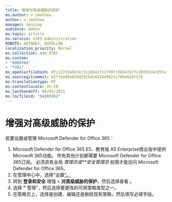 ```yaml
---
title: 增强对高级威胁的保护
ms.author: v-jmathew
author: v-jmathew
manager: dansimp
audience: Admin
ms.topic: article
ms.service: o365-administration
ROBOTS: NOINDEX, NOFOLLOW
localization_priority: Normal
ms.collection: Adm_O365
ms.custom:
- "9000760"
- "7391"
ms.openlocfilehash: 0fc12233a0b3ec3128b41f11f89f13824787fc20d5914c955afb8446a7fa3ced
ms.sourcegitcommit: b5f7da89a650d2915dc652449623c78be6247175
ms.translationtype: MT
ms.contentlocale: zh-CN
ms.lasthandoff: 08/05/2021
ms.locfileid: "54103362"
---
```

# <a name="increase-protection-from-advanced-threats"></a>增强对高级威胁的保护

若要设置或管理 Microsoft Defender for Office 365：

1. Microsoft Defender for Office 365 E5、教育版 A5 Enterprise商业版中提供Microsoft 365功能。 所有其他计划都需要 Microsoft Defender for Office 365订阅。 必须具有全局 *管理员或**安全管理员* 权限才能访问 Microsoft Defender for Office 365。
2. 在管理中心中，选择"设置["。](https://go.microsoft.com/fwlink/p/?linkid=2075721)
3. 转到 **登录和安全** 增强  >  **对高级威胁的保护**，然后选择查看 。 [](https://go.microsoft.com/fwlink/?linkid=2109302)
4. 选择 **"** 管理"，然后选择要更改的可用策略类型之一。
5. 在策略页上，选择是创建、编辑还是删除现有策略，然后填写必填字段。
